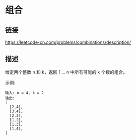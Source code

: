 # 组合

## 链接
https://leetcode-cn.com/problems/combinations/description/

## 描述
给定两个整数 n 和 k，返回 1 ... n 中所有可能的 k 个数的组合。

示例:
```text
输入: n = 4, k = 2
输出:
[
  [2,4],
  [3,4],
  [2,3],
  [1,2],
  [1,3],
  [1,4],
]
```
